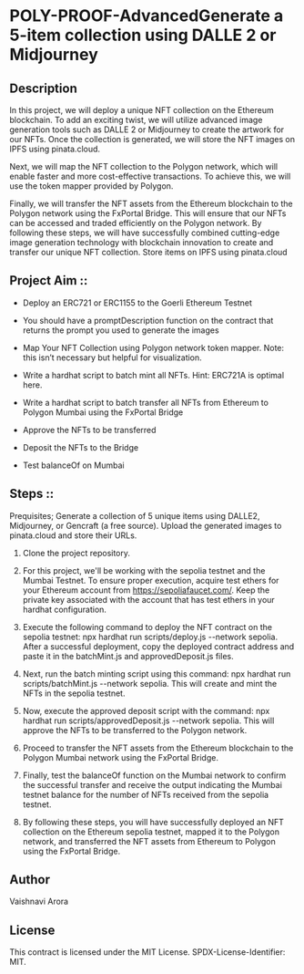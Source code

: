 # POLY-PROOF-AdvancedGenerate a 5-item collection using DALLE 2 or Midjourney

## Description
In this project, we will deploy a unique NFT collection on the Ethereum blockchain. To add an exciting twist, we will utilize advanced image generation tools such as DALLE 2 or Midjourney to create the artwork for our NFTs. Once the collection is generated, we will store the NFT images on IPFS using pinata.cloud.

Next, we will map the NFT collection to the Polygon network, which will enable faster and more cost-effective transactions. To achieve this, we will use the token mapper provided by Polygon.

Finally, we will transfer the NFT assets from the Ethereum blockchain to the Polygon network using the FxPortal Bridge. This will ensure that our NFTs can be accessed and traded efficiently on the Polygon network. By following these steps, we will have successfully combined cutting-edge image generation technology with blockchain innovation to create and transfer our unique NFT collection.
Store items on IPFS using pinata.cloud

## Project Aim ::
* Deploy an ERC721 or ERC1155 to the Goerli Ethereum Testnet

+ You should have a promptDescription function on the contract that returns the prompt you used to generate the images

- Map Your NFT Collection using Polygon network token mapper. Note: this isn’t necessary but helpful for visualization.

* Write a hardhat script to batch mint all NFTs. Hint: ERC721A is optimal here.

* Write a hardhat script to batch transfer all NFTs from Ethereum to Polygon Mumbai using the FxPortal Bridge

+ Approve the NFTs to be transferred

- Deposit the NFTs to the Bridge

* Test balanceOf on Mumbai

## Steps ::
Prequisites; 
Generate a collection of 5 unique items using DALLE2, Midjourney, or Gencraft (a free source). Upload the generated images to pinata.cloud and store their URLs.

1. Clone the project repository.

2. For this project, we'll be working with the sepolia testnet and the Mumbai Testnet. To ensure proper execution, acquire test ethers for your Ethereum account from https://sepoliafaucet.com/. Keep the private key associated with the account that has test ethers in your hardhat configuration.

3. Execute the following command to deploy the NFT contract on the sepolia testnet: npx hardhat run scripts/deploy.js --network sepolia. After a successful deployment, copy the deployed contract address and paste it in the batchMint.js and approvedDeposit.js files.

4. Next, run the batch minting script using this command: npx hardhat run scripts/batchMint.js --network sepolia. This will create and mint the NFTs in the sepolia testnet.

5. Now, execute the approved deposit script with the command: npx hardhat run scripts/approvedDeposit.js --network sepolia. This will approve the NFTs to be transferred to the Polygon network.

6. Proceed to transfer the NFT assets from the Ethereum blockchain to the Polygon Mumbai network using the FxPortal Bridge.

7. Finally, test the balanceOf function on the Mumbai network to confirm the successful transfer and receive the output indicating the Mumbai testnet balance for the number of NFTs received from the sepolia testnet.

8. By following these steps, you will have successfully deployed an NFT collection on the Ethereum sepolia testnet, mapped it to the Polygon network, and transferred the NFT assets from Ethereum to Polygon using the FxPortal Bridge.

## Author
Vaishnavi Arora

## License
This contract is licensed under the MIT License. SPDX-License-Identifier: MIT.
